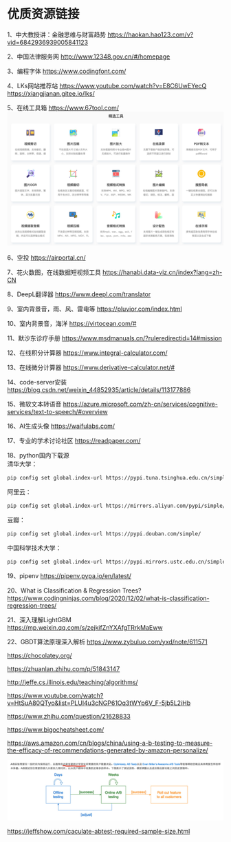 # 优质资源链接

1、中大教授讲：金融思维与财富趋势
https://haokan.hao123.com/v?vid=6842936939005841123

2、中国法律服务网
http://www.12348.gov.cn/#/homepage

3、编程字体
https://www.codingfont.com/

4、LKs网站推荐站
https://www.youtube.com/watch?v=E8C6UwEYecQ
https://xiangjianan.gitee.io/lks/

5、在线工具箱
https://www.67tool.com/
![img](img/20220222144453.jpg)

6、空投
https://airportal.cn/

7、花火数图，在线数据短视频工具
https://hanabi.data-viz.cn/index?lang=zh-CN

8、DeepL翻译器
https://www.deepl.com/translator

9、室内背景音，雨、风、雷电等
https://pluvior.com/index.html

10、室内背景音，海洋
https://virtocean.com/#

11、默沙东诊疗手册
https://www.msdmanuals.cn/?ruleredirectid=14#mission

12、在线积分计算器
https://www.integral-calculator.com/

13、在线微分计算器
https://www.derivative-calculator.net/#

14、code-server安装
https://blog.csdn.net/weixin_44852935/article/details/113177886

15、微软文本转语音
https://azure.microsoft.com/zh-cn/services/cognitive-services/text-to-speech/#overview

16、AI生成头像
https://waifulabs.com/

17、专业的学术讨论社区
https://readpaper.com/

18、python国内下载源
<br>清华大学：
```bash
pip config set global.index-url https://pypi.tuna.tsinghua.edu.cn/simple
```
阿里云：
```bash
pip config set global.index-url https://mirrors.aliyun.com/pypi/simple/
```
豆瓣：
```bash
pip config set global.index-url https://pypi.douban.com/simple/
```
中国科学技术大学：
```bash
pip config set global.index-url https://pypi.mirrors.ustc.edu.cn/simple/
```
19、pipenv 
https://pipenv.pypa.io/en/latest/

20、What is Classification & Regression Trees?
https://www.codingninjas.com/blog/2020/12/02/what-is-classification-regression-trees/

21、深入理解LightGBM
https://mp.weixin.qq.com/s/zejkifZnYXAfgTRrkMaEww

22、GBDT算法原理深入解析
https://www.zybuluo.com/yxd/note/611571



https://chocolatey.org/

https://zhuanlan.zhihu.com/p/51843147

http://jeffe.cs.illinois.edu/teaching/algorithms/

https://www.youtube.com/watch?v=HtSuA80QTyo&list=PLUl4u3cNGP61Oq3tWYp6V_F-5jb5L2iHb

https://www.zhihu.com/question/21628833

https://www.bigocheatsheet.com/

https://aws.amazon.com/cn/blogs/china/using-a-b-testing-to-measure-the-efficacy-of-recommendations-generated-by-amazon-personalize/

![image-20221129103045368](image-20221129103045368.png)

https://jeffshow.com/caculate-abtest-required-sample-size.html
